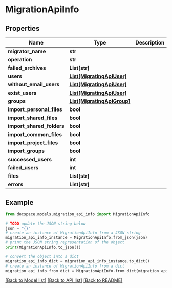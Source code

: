 # MigrationApiInfo


## Properties

Name | Type | Description | Notes
------------ | ------------- | ------------- | -------------
**migrator_name** | **str** |  | [optional] 
**operation** | **str** |  | [optional] 
**failed_archives** | **List[str]** |  | [optional] 
**users** | [**List[MigratingApiUser]**](MigratingApiUser.md) |  | [optional] 
**without_email_users** | [**List[MigratingApiUser]**](MigratingApiUser.md) |  | [optional] 
**exist_users** | [**List[MigratingApiUser]**](MigratingApiUser.md) |  | [optional] 
**groups** | [**List[MigratingApiGroup]**](MigratingApiGroup.md) |  | [optional] 
**import_personal_files** | **bool** |  | [optional] 
**import_shared_files** | **bool** |  | [optional] 
**import_shared_folders** | **bool** |  | [optional] 
**import_common_files** | **bool** |  | [optional] 
**import_project_files** | **bool** |  | [optional] 
**import_groups** | **bool** |  | [optional] 
**successed_users** | **int** |  | [optional] 
**failed_users** | **int** |  | [optional] 
**files** | **List[str]** |  | [optional] 
**errors** | **List[str]** |  | [optional] 

## Example

```python
from docspace.models.migration_api_info import MigrationApiInfo

# TODO update the JSON string below
json = "{}"
# create an instance of MigrationApiInfo from a JSON string
migration_api_info_instance = MigrationApiInfo.from_json(json)
# print the JSON string representation of the object
print(MigrationApiInfo.to_json())

# convert the object into a dict
migration_api_info_dict = migration_api_info_instance.to_dict()
# create an instance of MigrationApiInfo from a dict
migration_api_info_from_dict = MigrationApiInfo.from_dict(migration_api_info_dict)
```
[[Back to Model list]](../README.md#documentation-for-models) [[Back to API list]](../README.md#documentation-for-api-endpoints) [[Back to README]](../README.md)


